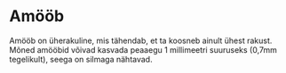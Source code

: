 # Amööb

Amööb on üherakuline, mis tähendab, et ta koosneb ainult ühest rakust. Mõned
amööbid võivad kasvada peaaegu 1 millimeetri suuruseks (0,7mm tegelikult), seega
on silmaga nähtavad.
